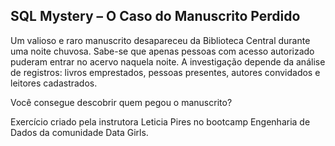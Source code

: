 ## SQL Mystery – O Caso do Manuscrito Perdido

Um valioso e raro manuscrito desapareceu da Biblioteca Central durante uma noite chuvosa. Sabe-se que apenas pessoas com acesso autorizado puderam entrar no acervo naquela noite. A investigação depende da análise de registros: livros emprestados, pessoas presentes, autores convidados e leitores cadastrados.

Você consegue descobrir quem pegou o manuscrito?

Exercício criado pela instrutora Leticia Pires no bootcamp Engenharia de Dados da comunidade Data Girls.